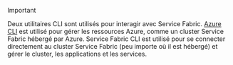 > [!IMPORTANT]
> Deux utilitaires CLI sont utilisés pour interagir avec Service Fabric. [Azure CLI](/cli/azure/get-started-with-azure-cli?view=azure-cli-latest) est utilisé pour gérer les ressources Azure, comme un cluster Service Fabric hébergé par Azure. Service Fabric CLI est utilisé pour se connecter directement au cluster Service Fabric (peu importe où il est hébergé) et gérer le cluster, les applications et les services. 